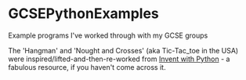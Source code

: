 # GCSEPythonExamples
Example programs I've worked through with my GCSE groups

The 'Hangman' and 'Nought and Crosses' (aka Tic-Tac_toe in the USA) were inspired/lifted-and-then-re-worked from [Invent with Python](inventwithpython.com "Invent with Python") - a fabulous resource, if you haven't come across it.
